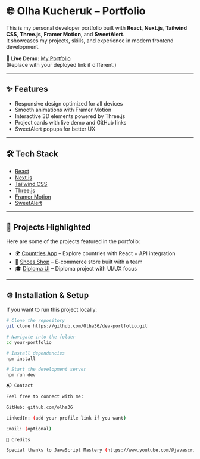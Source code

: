 # 🌐 Olha Kucheruk – Portfolio

This is my personal developer portfolio built with **React**, **Next.js**, **Tailwind CSS**, **Three.js**, **Framer Motion**, and **SweetAlert**.  
It showcases my projects, skills, and experience in modern frontend development.

🚀 **Live Demo:** [My Portfolio]()  
(Replace with your deployed link if different.)

---

## ✨ Features
- Responsive design optimized for all devices
- Smooth animations with Framer Motion
- Interactive 3D elements powered by Three.js
- Project cards with live demo and GitHub links
- SweetAlert popups for better UX

---

## 🛠 Tech Stack
- [React](https://react.dev/)  
- [Next.js](https://nextjs.org/)  
- [Tailwind CSS](https://tailwindcss.com/)  
- [Three.js](https://threejs.org/)  
- [Framer Motion](https://www.framer.com/motion/)  
- [SweetAlert](https://sweetalert.js.org/)  

---

## 📂 Projects Highlighted
Here are some of the projects featured in the portfolio:

- 🌍 [Countries App](https://countries-rust-three.vercel.app/) – Explore countries with React + API integration  
- 👟 [Shoes Shop](https://shoes-shop-team-3.vercel.app/) – E-commerce store built with a team  
- 🎓 [Diploma UI](https://olha36.github.io/diploma-ui/) – Diploma project with UI/UX focus  

---

## ⚙️ Installation & Setup
If you want to run this project locally:

```bash
# Clone the repository
git clone https://github.com/Olha36/dev-portfolio.git

# Navigate into the folder
cd your-portfolio

# Install dependencies
npm install

# Start the development server
npm run dev

📬 Contact

Feel free to connect with me:

GitHub: github.com/olha36

LinkedIn: (add your profile link if you want)

Email: (optional)

📖 Credits

Special thanks to JavaScript Mastery (https://www.youtube.com/@javascriptmastery) for the original portfolio tutorial that inspired me.
